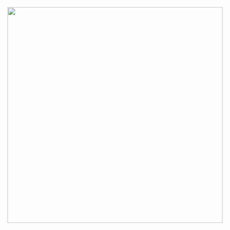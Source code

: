 <br />
<br /> 

<p align='center'>
  <img src='https://i.imgur.com/r1zPmsN.png' width='500px' >
</p>

<br />
<br />
